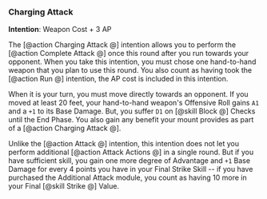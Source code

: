 ### Charging Attack
**Intention**: Weapon Cost + 3 AP

The [@action Charging Attack @] intention allows you to perform the [@action Complete Attack @] once this round after you run towards your opponent. When you take this intention, you must chose one hand-to-hand weapon that you plan to use this round. You also count as having took the [@action Run @] intention, the AP cost is included in this intention.

When it is your turn, you must move directly towards an opponent. If you moved at least 20 feet, your hand-to-hand weapon's Offensive Roll gains `A1` and a `+1` to its Base Damage. But, you suffer `D1` on [@skill Block @] Checks until the End Phase. You also gain any benefit your mount provides as part of a [@action Charging Attack @].

Unlike the [@action Attack @] intention, this intention does not let you perform additional [@action Attack Actions @] in a single round. But if you have sufficient skill, you gain one more degree of Advantage and `+1` Base Damage for every 4 points you have in your Final Strike Skill -- if you have purchased the Additional Attack module, you count as having 10 more in your Final [@skill Strike @] Value.